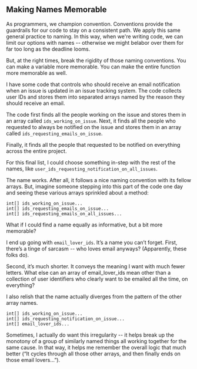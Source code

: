 ## Making Names Memorable

As programmers, we champion convention. Conventions provide the guardrails for our code to stay on a consistent path. 
We apply this same general practice to naming. In this way, when we're writing code, we can limit our options with names -- otherwise we might belabor over them for far too long as the deadline looms.

But, at the right times, break the rigidity of those naming conventions. You can make a variable more memorable. You can make the entire function more memorable as well.

I have some code that controls who should receive an email notification when an issue is updated in an issue tracking system. The code collects user IDs and stores them into separated arrays named by the reason they should receive an email.

The code first finds all the people working on the issue and stores them in an array called `ids_working_on_issue`.
Next, it finds all the people who requested to always be notified on the issue and stores them in an array called `ids_requesting_emails_on_issue`.

Finally, it finds all the people that requested to be notified on everything across the entire project.

For this final list, I could choose something in-step with the rest of the names, like `user_ids_requesting_notification_on_all_issues`.

The name works. After all, it follows a nice naming convention with its fellow arrays. But, imagine someone stepping into this part of the code one day and seeing these various arrays sprinkled about a method:

```
int[] ids_working_on_issue...
int[] ids_requesting_emails_on_issue...
int[] ids_requesting_emails_on_all_issues...
```

What if I could find a name equally as informative, but a bit more memorable?

I end up going with `email_lover_ids`. It’s a name you can’t forget. First, there’s a tinge of sarcasm -- who loves email anyways? (Apparently, these folks do). 

Second, it’s much shorter. It conveys the meaning I want with much fewer letters. What else can an array of email_lover_ids mean other than a collection of user identifiers who clearly want to be emailed all the time, on everything?

I also relish that the name actually diverges from the pattern of the other array names. 

```
int[] ids_working_on_issue...
int[] ids_requesting_notification_on_issue...
int[] email_lover_ids...
```

Sometimes, I actually do want this irregularity -- it helps break up the monotony of a group of similarly named things all working together for the same cause. In that way, it helps me remember the overall logic that much better (“It cycles through all those other arrays, and then finally ends on those email lovers…”).
